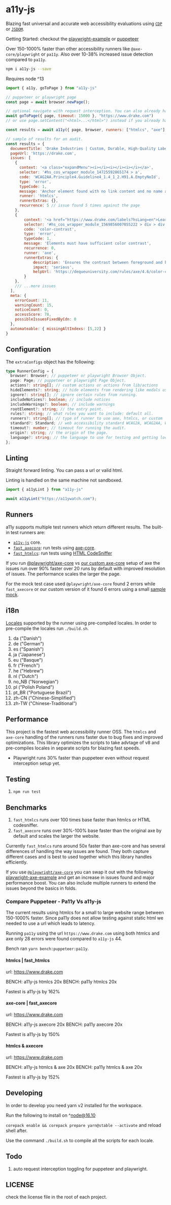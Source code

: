 # a11y-js

Blazing fast universal and accurate web accessibility evaluations using [`CDP`](https://chromedevtools.github.io/devtools-protocol/) or [`JSDOM`](https://github.com/jsdom/jsdom).

Getting Started: checkout the [playwright-example](./a11y-js/tests/basic-playwright.spec.ts) or [puppeteer](./a11y-js/tests/basic.ts)

Over 150-1000% faster than other accessibility runners like `@axe-core/playwright` or `pa11y`. 
Also over 10-38% increased issue detection compared to `pa11y`.

```sh
npm i a11y-js --save
```

Requires node ^13

```js
import { a11y, goToPage } from "a11y-js"

// puppeteer or playwright page
const page = await browser.newPage();

// optional navigate with request interception. You can also already have an active page open.
await goToPage({ page, timeout: 15000 }, "https://www.drake.com")
// or use page.setContent("<html>...</html>") instead if you already have the content.

const results = await a11y({ page, browser, runners: ["htmlcs", "axe"], includeWarnings: true, ...extraConfigs })
```

```js
// sample of results for an audit.
const results = {
  documentTitle: 'Drake Industries | Custom, Durable, High-Quality Labels, Asset Tags and Custom Server Bezels',
  pageUrl: 'https://drake.com',
  issues: [
    {
      context: '<a class="expandMenu"><i></i><i></i><i></i></a>',
      selector: '#hs_cos_wrapper_module_14725592865174 > a',
      code: 'WCAG2AA.Principle4.Guideline4_1.4_1_2.H91.A.EmptyNoId',
      type: 'error',
      typeCode: 1,
      message: 'Anchor element found with no link content and no name and/or ID attribute.',
      runner: 'htmlcs',
      runnerExtras: {},
      recurrence: 5 // issue found 5 times against the page
    },
    {
        context: '<a href="https://www.drake.com/labels?hsLang=en">Learn more</a>',
        selector: '#hs_cos_wrapper_module_1569856007055222 > div > div:nth-child(3) > a',
        code: 'color-contrast',
        type: 'error',
        typeCode: 1,
        message: 'Elements must have sufficient color contrast',
        recurrence: 0,
        runner: 'axe',
        runnerExtras: {
            description: 'Ensures the contrast between foreground and background colors meets WCAG 2 AA contrast ratio thresholds',
            impact: 'serious',
            helpUrl: 'https://dequeuniversity.com/rules/axe/4.6/color-contrast?application=axeAPI'
        }
    },
    /// ...more issues
  ],
  meta: {
    errorCount: 11,
    warningCount: 15,
    noticeCount: 0,
    accessScore: 78,
    possibleIssuesFixedByCdn: 0
  },
  automateable: { missingAltIndexs: [5,22] }
}
```

## Configuration

The `extraConfigs` object has the following:

```ts
type RunnerConfig = {
  browser: Browser; // puppeteer or playwright Browser Object.
  page: Page; // puppeteer or playwright Page Object.
  actions?: string[]; // custom actions or actions from lib/actions
  hideElements?: string; // hide elements from rendering like modals using css.
  ignore?: string[]; // ignore certain rules from running.
  includeNotices?: boolean; // include notices
  includeWarnings?: boolean; // include warnings
  rootElement?: string; // the entry point.
  rules?: string; // what rules you want to include: default all.
  runners?: string[]; // type of runner to use axe, htmlcs, or custom
  standard?: Standard; // web accessibility standard WCAG2A, WCAG2AA, WCAG2AAA, or Section508
  timeout?: number; // timeout for running the audit.
  origin?: string; // the origin of the page.
  language?: string; // the language to use for testing and getting localized data in.
};

```

## Linting

Straight forward linting. You can pass a url or valid html.

Linting is handled on the same machine not sandboxed.

```js
import { a11yLint } from "a11y-js"

await a11yLint("https://a11ywatch.com");

```

## Runners

a11y supports multiple test runners which return different results. The built-in test runners are:

- [`a11y-js`](./a11y-js/README.md) core.
- [`fast_axecore`](./fast_htmlcs/README.md): run tests using [axe-core](./lib/runners/axe.ts).
- [`fast_htmlcs`](./fast_htmlcs/README.md): run tests using [HTML CodeSniffer](./lib/runners/htmlcs.ts)

If you run [@playwright/axe-core](./a11y-js/tests/axecore-playwright.spec.ts) vs [our custom axe-core](./a11y-js/tests/basic-axe-playwright.spec) setup of axe the issues run over 90% faster over 20 runs by default with improved resolution of issues. The performance scales the larger the page.

For the mock test case used `@playwright/axe-core` found 2 errors while `fast_axecore` or our custom version of it found 6 errors using a small [sample mock](./a11y-js/tests/html-small-mock.ts).

## i18n

[Locales](https://developer.mozilla.org/en-US/docs/Mozilla/Add-ons/WebExtensions/API/i18n) supported by the runner using pre-compiled locales. In order to pre-compile the locales run `./build.sh`.

1. da ("Danish")
1. de ("German")
1. es ("Spanish")
1. ja ("Japanese")
1. eu ("Basque")
1. fr ("French")
1. he ("Hebrew")
1. nl ("Dutch")
1. no_NB ("Norwegian")
1. pl ("Polish Poland")
1. pt_BR ("Portuguese Brazil")
1. zh-CN ("Chinese-Simplified")
1. zh-TW ("Chinese-Traditional")

## Performance

This project is the fastest web accessibility runner OSS. The `htmlcs` and `axe-core` handling of the runners runs faster due to bug fixes and improved optimizations. This library optimizes the scripts to take advtage of v8 and pre-compiles locales in separate scripts for blazing fast speeds.

- Playwright runs 30% faster than puppeteer even without request interception setup yet.

## Testing

1. `npm run test`

## Benchmarks

1. `fast_htmlcs` runs over 100 times base faster than htmlcs or HTML codesniffer.
1. `fast_axecore` runs over 30%-100% base faster than the original axe by default and scales the larger the website.

Currently `fast_htmlcs` runs around 50x faster than axe-core and has several differences of handling the way issues are found. They both capture different cases and is best to used together which this library handles efficiently.

If you use [`@playwright/axe-core`](https://playwright.dev/docs/next/accessibility-testing) you can swap it out with the following [playwright-axe-example](./a11y-js/tests/basic-axe-playwright.spec.ts) and get an increase in issues found and major performance boost. You can also include multiple runners to extend the issues beyond the basics in folds.

### Compare Puppeteer - Pa11y Vs a11y-js

The current results using htmlcs for a small to large website range between 150-1000% faster.
Since pa11y does not allow testing against static html we needed to use a url which leads to latency.

Running `pa11y` using the url `https://www.drake.com` using both htmlcs and axe only 28 errors were found compared to `a11y-js` 44.

Bench ran `yarn bench:puppeteer:pa11y`.

#### htmlcs | fast_htmlcs

url: https://www.drake.com

BENCH: a11y-js htmlcs 20x
BENCH: pa11y htmlcs 20x

Fastest is a11y-js by 162%

#### axe-core | fast_axecore

url: https://www.drake.com

BENCH: a11y-js axecore 20x
BENCH: pa11y axecore 20x

Fastest is a11y-js by 150%

#### htmlcs & axecore

url: https://www.drake.com

BENCH: a11y-js htmlcs & axe 20x
BENCH: pa11y htmlcs & axe 20x

Fastest is a11y-js by 152%

## Developing

In order to develop you need yarn v2 installed for the workspace.

Run the following to install on ^node@16.10

`corepack enable && corepack prepare yarn@stable --activate` and reload shell after.

Use the command `./build.sh` to compile all the scripts for each locale.

## Todo

1. auto request interception toggling for puppeteer and playwright.

## LICENSE

check the license file in the root of each project.
